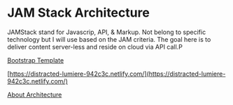 # JAM Stack Architecture
JAMStack stand for Javascrip, API, & Markup. Not belong to specific technology but I will use based on the JAM criteria. The goal here is to deliver content server-less and reside on cloud via API call.P

[Bootstrap Template](https://getbootstrap.com/docs/4.1/examples/blog/)

[https://distracted-lumiere-942c3c.netlify.com/](https://distracted-lumiere-942c3c.netlify.com/)

[About Architecture](https://jamstack.org/)
